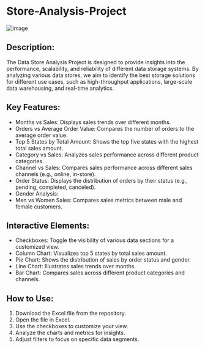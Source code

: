 # Store-Analysis-Project

![image](https://github.com/prateekrangire/Data-Store-Analysis-Project/assets/135497067/6c0db8d0-1f90-4128-b273-d735c8089bb5)

## Description:
The Data Store Analysis Project is designed to provide insights into the performance, scalability, and reliability of different data storage systems. By analyzing various data stores, we aim to identify the best storage solutions for different use cases, such as high-throughput applications, large-scale data warehousing, and real-time analytics.

## Key Features:
- Months vs Sales: Displays sales trends over different months.
- Orders vs Average Order Value: Compares the number of orders to the average order value.
- Top 5 States by Total Amount: Shows the top five states with the highest total sales amount.
- Category vs Sales: Analyzes sales performance across different product categories.
- Channel vs Sales: Compares sales performance across different sales channels (e.g., online, in-store).
- Order Status: Displays the distribution of orders by their status (e.g., pending, completed, canceled).
- Gender Analysis:
- Men vs Women Sales: Compares sales metrics between male and female customers.

## Interactive Elements:
- Checkboxes: Toggle the visibility of various data sections for a customized view.
- Column Chart: Visualizes top 5 states by total sales amount.
- Pie Chart: Shows the distribution of sales by order status and gender.
- Line Chart: Illustrates sales trends over months.
- Bar Chart: Compares sales across different product categories and channels.

## How to Use:
1. Download the Excel file from the repository.
2. Open the file in Excel.
3. Use the checkboxes to customize your view.
4. Analyze the charts and metrics for insights.
5. Adjust filters to focus on specific data segments.
